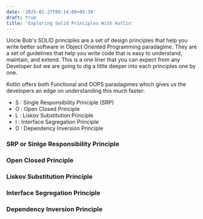 ```yaml
---
date: '2025-01-27T09:14:08+05:30' 
draft: true
title: 'Exploring Solid Principles With kotlin'
---
```


Uncle Bob's SOLID principles are a set of design principles that help you write better software in Object Oriented Programming paradagime. They are a set of guidelines that help you write code that is easy to understand, maintain, and extend. This is a one liner that you can expect from any Developer but we are going to dig a little deeper into each principles one by one. 

Kotlin offers both Functional and OOPS paradagimes which gives us the developers an edge on understanding this much faster:

- S : Single Responsibility Principle (SRP)
- O : Open Closed Principle
- L : Liskov Substitution Principle
- I : Interface Segregation Principle
- D : Dependency Inversion Principle

### SRP or Sinlge Responsibility Principle

### Open Closed Principle

### Liskov Substitution Principle

### Interface Segregation Principle

### Dependency Inversion Principle


<!-- > Learning SOLID principles is about writing code that survives the test of time — code that’s maintainable, scalable, and collaborative. - Deep Seek v3 -->